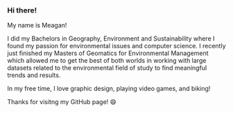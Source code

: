 ### Hi there!

My name is Meagan!

I did my Bachelors in Geography, Environment and Sustainability where I found my passion for environmental issues and computer science. I recently just finished my Masters of Geomatics for Environmental Management which allowed me to get the best of both worlds in working with large datasets related to the environmental field of study to find meaningful trends and results.

In my free time, I love graphic design, playing video games, and biking! 

Thanks for visitng my GitHub page! 😄

<!--
**meaganng/meaganng** is a ✨ _special_ ✨ repository because its `README.md` (this file) appears on your GitHub profile.

Here are some ideas to get you started:

- 🔭 I’m currently working on ...
- 🌱 I’m currently learning ...
- 👯 I’m looking to collaborate on ...
- 🤔 I’m looking for help with ...
- 💬 Ask me about ...
- 📫 How to reach me: ...
- 😄 Pronouns: ...
- ⚡ Fun fact: ...
-->

